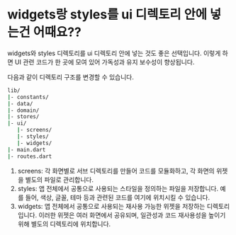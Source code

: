 # widgets랑 styles를 ui 디렉토리 안에 넣는건 어때요??

widgets와 styles 디렉토리를 ui 디렉토리 안에 넣는 것도 좋은 선택입니다. 이렇게 하면 UI 관련 코드가 한 곳에 모여 있어 가독성과 유지 보수성이 향상됩니다.

다음과 같이 디렉토리 구조를 변경할 수 있습니다.

```bash
lib/
|- constants/
|- data/
|- domain/
|- stores/
|- ui/
   |- screens/
   |- styles/
   |- widgets/
|- main.dart
|- routes.dart
```

1. screens: 각 화면별로 서브 디렉토리를 만들어 코드를 모듈화하고, 각 화면의 위젯을 별도의 파일로 관리합니다.
2. styles: 앱 전체에서 공통으로 사용되는 스타일을 정의하는 파일을 저장합니다. 예를 들어, 색상, 글꼴, 테마 등과 관련된 코드를 여기에 위치시킬 수 있습니다.
3. widgets: 앱 전체에서 공통으로 사용되는 재사용 가능한 위젯을 저장하는 디렉토리입니다. 이러한 위젯은 여러 화면에서 공유되며, 일관성과 코드 재사용성을 높이기 위해 별도의 디렉토리에 위치합니다.
